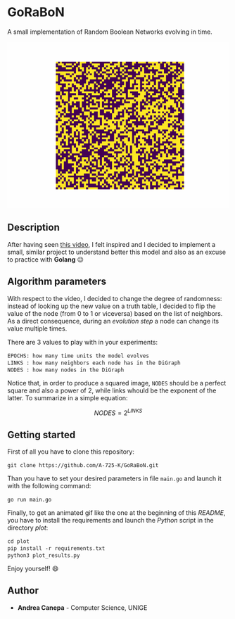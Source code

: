 # GoRaBoN
A small implementation of Random Boolean Networks evolving in time.

![result image](res/RBN.gif)

## Description
After having seen [this video](https://www.youtube.com/watch?v=mCML2B94rUg), I felt inspired and I decided to implement a small, similar project to understand better this model and also as an excuse to practice with **Golang** :wink:

## Algorithm parameters
With respect to the video, I decided to change the degree of randomness: instead of looking up the new value on a truth table, I decided to flip the value of the node (from 0 to 1 or viceversa) based on the list of neighbors. As a direct consequence, during an *evolution step* a node can change its value multiple times.

There are 3 values to play with in your experiments:

```
EPOCHS: how many time units the model evolves
LINKS : how many neighbors each node has in the DiGraph
NODES : how many nodes in the DiGraph
```

Notice that, in order to produce a squared image, `NODES` should be a perfect square and also a power of 2, while links whould be the exponent of the latter. To summarize in a simple equation:

$$NODES = 2^{LINKS}$$

## Getting started
First of all you have to clone this repository:
```
git clone https://github.com/A-725-K/GoRaBoN.git
```

Than you have to set your desired parameters in file `main.go` and launch it with the following command:
```
go run main.go
```

Finally, to get an animated gif like the one at the beginning of this *README*, you have to install the requirements and launch the *Python* script in the directory *plot*:
```
cd plot
pip install -r requirements.txt
python3 plot_results.py
```

Enjoy yourself! :smile:

## Author

<ul>
    <li><b>Andrea Canepa</b> - Computer Science, UNIGE</li>
</ul>
